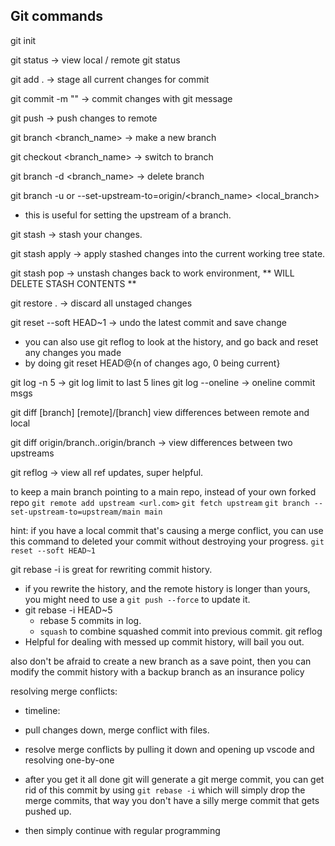 ## Git commands

git init

git status -> view local / remote git status

git add . -> stage all current changes for commit

git commit -m "<commit message>" -> commit changes with git message

git push -> push changes to remote

git branch <branch_name> -> make a new branch

git checkout <branch_name> -> switch to branch

git branch -d <branch_name> -> delete branch

git branch -u or --set-upstream-to=origin/<branch_name> <local_branch>
  - this is useful for setting the upstream of a branch.

git stash -> stash your changes.

git stash apply -> apply stashed changes into the current working tree state.

git stash pop -> unstash changes back to work environment, ** WILL DELETE STASH CONTENTS **

git restore . -> discard all unstaged changes

git reset --soft HEAD~1 -> undo the latest commit and save change

  - you can also use git reflog to look at the history, and go back and reset any changes you made
  - by doing git reset HEAD@{n of changes ago, 0 being current}

git log -n 5 -> git log limit to last 5 lines
git log --oneline -> oneline commit msgs


git diff [branch] [remote]/[branch] view differences between remote and local

git diff origin/branch..origin/branch -> view differences between two upstreams

git reflog -> view all ref updates, super helpful.



to keep a main branch pointing to a main repo, instead of your own forked repo
`git remote add upstream <url.com>`
`git fetch upstream`
`git branch --set-upstream-to=upstream/main main`


hint: if you have a local commit that's causing a merge conflict, you can use this command to 
deleted your commit without destroying your progress.
`git reset --soft HEAD~1`

git rebase -i is great for rewriting commit history.
 - if you rewrite the history, and the remote history is longer than yours, you might need to use a `git push --force` to update it.
 - git rebase -i HEAD~5
    - rebase 5 commits in log.
    - `squash` to combine squashed commit into previous commit.
git reflog 
  - Helpful for dealing with messed up commit history, will bail you out.

also don't be afraid to create a new branch as a save point, then you can modify the commit history with a backup branch as an insurance policy

resolving merge conflicts:
- timeline:

- pull changes down, merge conflict with files.

- resolve merge conflicts by pulling it down and opening up vscode and resolving one-by-one

- after you get it all done git will generate a git merge commit, you can get rid of this commit by using `git rebase -i` which will simply drop the merge commits, that way you don't have a silly merge commit that gets pushed up.

- then simply continue with regular programming


